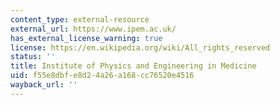 ```yaml
---
content_type: external-resource
external_url: https://www.ipem.ac.uk/
has_external_license_warning: true
license: https://en.wikipedia.org/wiki/All_rights_reserved
status: ''
title: Institute of Physics and Engineering in Medicine
uid: f55e8dbf-e8d2-4a26-a168-cc76520e4516
wayback_url: ''
---
```


